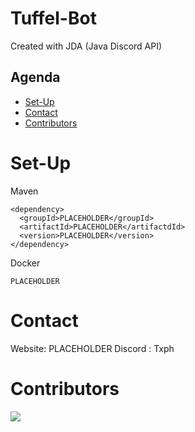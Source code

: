 # Tuffel-Bot
Created with JDA (Java Discord API)

## Agenda
- [Set-Up](#set-up)
- [Contact](#contact)
- [Contributors](#contributors)

# Set-Up
 Maven
```Maven
<dependency>
  <groupId>PLACEHOLDER</groupId>
  <artifactId>PLACEHOLDER</artifactdId>
  <version>PLACEHOLDER</version>
</dependency>
```

Docker
```Docker
PLACEHOLDER
```

# Contact
Website: PLACEHOLDER
Discord : Txph

# Contributors

<a href="https://github.com/Tophhhhh/Tuffel-Bot/graphs/contributors">
  <img src="https://contrib.rocks/image?repo=Tophhhhh/Tuffel-Bot" />
</a>
